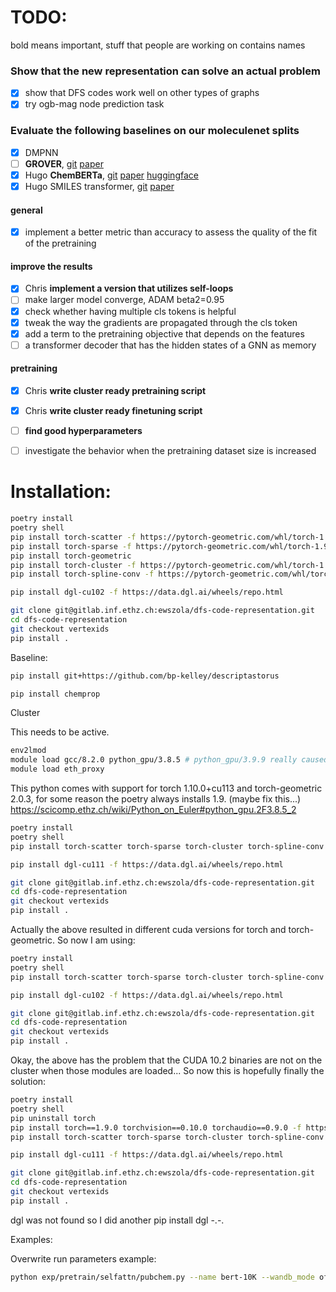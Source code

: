 # TODO: 
bold means important, stuff that people are working on contains names

### Show that the new representation can solve an actual problem
- [x] show that DFS codes work well on other types of graphs 
- [x] try ogb-mag node prediction task 

### Evaluate the following baselines on our moleculenet splits
- [x] DMPNN
- [ ] **GROVER**, [git](https://github.com/tencent-ailab/grover) [paper](https://arxiv.org/abs/2007.02835)
- [x] Hugo **ChemBERTa**, [git](https://github.com/seyonechithrananda/bert-loves-chemistry) [paper](https://arxiv.org/abs/2010.09885) [huggingface](https://huggingface.co/seyonec/ChemBERTa-zinc-base-v1)
- [x] Hugo SMILES transformer, [git](https://github.com/DSPsleeporg/smiles-transformer) [paper](https://arxiv.org/abs/1911.04738)

#### general 
- [x] implement a better metric than accuracy to assess the quality of the fit of the pretraining 
#### improve the results
- [x] Chris **implement a version that utilizes self-loops**
- [ ] make larger model converge, ADAM beta2=0.95
- [x] check whether having multiple cls tokens is helpful
- [x] tweak the way the gradients are propagated through the cls token 
- [x] add a term to the pretraining objective that depends on the features  
- [ ] a transformer decoder that has the hidden states of a GNN as memory
#### pretraining 
- [x] Chris **write cluster ready pretraining script**
- [x] Chris **write cluster ready finetuning script** 
- [ ] **find good hyperparameters**  
- [ ] investigate the behavior when the pretraining dataset size is increased


# Installation:

```bash
poetry install
poetry shell
pip install torch-scatter -f https://pytorch-geometric.com/whl/torch-1.9.0+cu102.html
pip install torch-sparse -f https://pytorch-geometric.com/whl/torch-1.9.0+cu102.html
pip install torch-geometric
pip install torch-cluster -f https://pytorch-geometric.com/whl/torch-1.9.0+cu102.html
pip install torch-spline-conv -f https://pytorch-geometric.com/whl/torch-1.9.0+cu102.html

pip install dgl-cu102 -f https://data.dgl.ai/wheels/repo.html

git clone git@gitlab.inf.ethz.ch:ewszola/dfs-code-representation.git
cd dfs-code-representation
git checkout vertexids
pip install . 
```

Baseline:

```bash
pip install git+https://github.com/bp-kelley/descriptastorus

pip install chemprop
```

Cluster 

This needs to be active.
```bash
env2lmod
module load gcc/8.2.0 python_gpu/3.8.5 # python_gpu/3.9.9 really caused only trouble ...
module load eth_proxy
```
This python comes with support for torch 1.10.0+cu113 and torch-geometric 2.0.3, for some reason the poetry always installs 1.9. (maybe fix this...)
https://scicomp.ethz.ch/wiki/Python_on_Euler#python_gpu.2F3.8.5_2
```bash
poetry install
poetry shell
pip install torch-scatter torch-sparse torch-cluster torch-spline-conv torch-geometric -f https://data.pyg.org/whl/torch-1.9.0+cu111.html

pip install dgl-cu111 -f https://data.dgl.ai/wheels/repo.html

git clone git@gitlab.inf.ethz.ch:ewszola/dfs-code-representation.git
cd dfs-code-representation
git checkout vertexids
pip install . 
```
Actually the above resulted in different cuda versions for torch and torch-geometric. So now I am using:
```bash
poetry install
poetry shell
pip install torch-scatter torch-sparse torch-cluster torch-spline-conv torch-geometric -f https://data.pyg.org/whl/torch-1.9.0+cu102.html

pip install dgl-cu102 -f https://data.dgl.ai/wheels/repo.html

git clone git@gitlab.inf.ethz.ch:ewszola/dfs-code-representation.git
cd dfs-code-representation
git checkout vertexids
pip install . 
```
Okay, the above has the problem that the CUDA 10.2 binaries are not on the cluster when those modules are loaded... So now this is hopefully finally the solution:

```bash
poetry install
poetry shell
pip uninstall torch
pip install torch==1.9.0 torchvision==0.10.0 torchaudio==0.9.0 -f https://download.pytorch.org/whl/cu111/torch_stable.html
pip install torch-scatter torch-sparse torch-cluster torch-spline-conv torch-geometric -f https://data.pyg.org/whl/torch-1.9.0+cu111.html

pip install dgl-cu111 -f https://data.dgl.ai/wheels/repo.html

git clone git@gitlab.inf.ethz.ch:ewszola/dfs-code-representation.git
cd dfs-code-representation
git checkout vertexids
pip install . 
```

dgl was not found so I did another pip install dgl -.-.




Examples:

Overwrite run parameters example:

```bash
python exp/pretrain/selfattn/pubchem.py --name bert-10K --wandb_mode offline --overwrite '{"training" : {"n_epochs" : 1}, "data" : {"n_iter_per_split" : 2}}'
```
